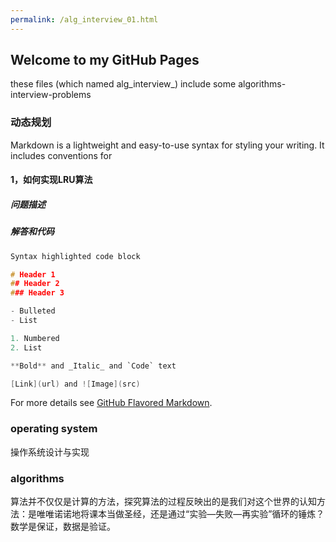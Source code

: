 ```yaml
---
permalink: /alg_interview_01.html
---
```

## Welcome to  my  GitHub Pages
these files (which named alg_interview_<number>) include some algorithms-interview-problems

### 动态规划

Markdown is a lightweight and easy-to-use syntax for styling your writing. It includes conventions for
#### 1，如何实现LRU算法
##### 问题描述
##### 解答和代码

```c
Syntax highlighted code block

# Header 1
## Header 2
### Header 3

- Bulleted
- List

1. Numbered
2. List

**Bold** and _Italic_ and `Code` text

[Link](url) and ![Image](src)
```

For more details see [GitHub Flavored Markdown](https://guides.github.com/features/mastering-markdown/).


### operating system
操作系统设计与实现

### algorithms

算法并不仅仅是计算的方法，探究算法的过程反映出的是我们对这个世界的认知方法：是唯唯诺诺地将课本当做圣经，还是通过“实验—失败—再实验”循环的锤炼？数学是保证，数据是验证。

